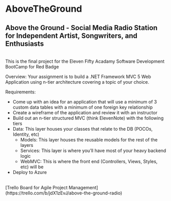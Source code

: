 # AboveTheGround
## Above the Ground - Social Media Radio Station for Independent Artist, Songwriters, and Enthusiasts
<br>
This is the final project for the Eleven Fifty Acadamy Software Development BootCamp for Red Badge

Overview: Your assignment is to build a .NET Framework MVC 5 Web Application using n-tier architecture covering a topic of your choice.

Requirements:

- Come up with an idea for an application that will use a minimum of 3 custom data tables with a minimum of one foreign key relationship
- Create a wireframe of the application and review it with an instructor
- Build out an n-tier structured MVC (think ElevenNote) with the following tiers
- Data: This layer houses your classes that relate to the DB (POCOs, Identity, etc)
   - Models: This layer houses the reusable models for the rest of the layers
   - Services: This layer is where you’ll have most of your heavy backend logic
   - WebMVC: This is where the front end (Controllers, Views, Styles, etc) will be
- Deploy to Azure
<br>
[Trello Board for Agile Project Management](https://trello.com/b/jdX1zEvJ/above-the-ground-radio)

[arbitrary case-insensitive reference text]: https://www.mozilla.org
[1]: http://slashdot.org
[link text itself]: http://www.reddit.com
